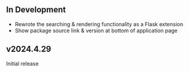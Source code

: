 In Development
--------------
- Rewrote the searching & rendering functionality as a Flask extension
- Show package source link & version at bottom of application page

v2024.4.29
----------
Initial release
